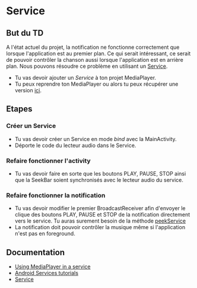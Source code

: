 # Service

## But du TD
A l'état actuel du projet, la notification ne fonctionne correctement que lorsque l'application est au premier plan. Ce qui serait intéressant, ce serait de pouvoir contrôler la chanson aussi lorsque l'application est en arrière plan.
Nous pouvons résoudre ce problème en utilisant un [Service](https://developer.android.com/guide/components/services).

* Tu vas devoir ajouter un *Service* à ton projet MediaPlayer.
* Tu peux reprendre ton MediaPlayer ou alors tu peux récupérer une version [ici](https://github.com/WildCodeSchool/dojo-android-audio-notification).

## Etapes

### Créer  un Service
* Tu vas devoir créer un Service en mode *bind* avec la MainActivity.
* Déporte le code du lecteur audio dans le Service.

### Refaire fonctionner l'activity
* Tu vas devoir faire en sorte que les boutons PLAY, PAUSE, STOP ainsi que la SeekBar soient synchronisés avec le lecteur audio du service.

### Refaire fonctionner la notification
* Tu vas devoir modifier le premier BroadcastReceiver afin d'envoyer le clique des boutons PLAY, PAUSE et STOP de la notification directement vers le service. Tu auras surement besoin de la méthode [peekService](https://developer.android.com/reference/android/content/BroadcastReceiver.html#peekService(android.content.Context,%20android.content.Intent))
* La notification doit pouvoir contrôler la musique même si l'application n'est pas en foreground.

## Documentation
* [Using MediaPlayer in a service](https://developer.android.com/guide/topics/media/mediaplayer)
* [Android Services tutorials](http://www.vogella.com/tutorials/AndroidServices/article.html)
* [Service](https://developer.android.com/reference/android/app/Service)
